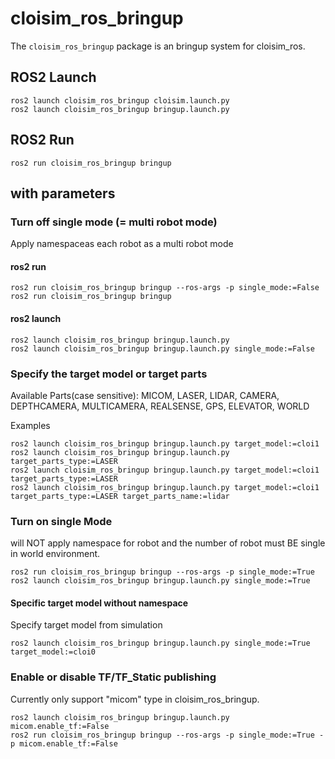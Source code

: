# cloisim_ros_bringup

The `cloisim_ros_bringup` package is an bringup system for cloisim_ros.

## ROS2 Launch

```shell
ros2 launch cloisim_ros_bringup cloisim.launch.py
ros2 launch cloisim_ros_bringup bringup.launch.py
```

## ROS2 Run

```shell
ros2 run cloisim_ros_bringup bringup
```

## with parameters

### Turn off single mode (= multi robot mode)

Apply namespaceas each robot as a multi robot mode

#### ros2 run

```shell
ros2 run cloisim_ros_bringup bringup --ros-args -p single_mode:=False
ros2 run cloisim_ros_bringup bringup
```

#### ros2 launch

```shell
ros2 launch cloisim_ros_bringup bringup.launch.py
ros2 launch cloisim_ros_bringup bringup.launch.py single_mode:=False
```

### Specify the target model or target parts

Available Parts(case sensitive): MICOM, LASER, LIDAR, CAMERA, DEPTHCAMERA, MULTICAMERA, REALSENSE, GPS, ELEVATOR, WORLD

Examples

```shell
ros2 launch cloisim_ros_bringup bringup.launch.py target_model:=cloi1
ros2 launch cloisim_ros_bringup bringup.launch.py target_parts_type:=LASER
ros2 launch cloisim_ros_bringup bringup.launch.py target_model:=cloi1 target_parts_type:=LASER
ros2 launch cloisim_ros_bringup bringup.launch.py target_model:=cloi1 target_parts_type:=LASER target_parts_name:=lidar
```

### Turn on single Mode

will NOT apply namespace for robot and the number of robot must BE single in world environment.

```shell
ros2 run cloisim_ros_bringup bringup --ros-args -p single_mode:=True
ros2 launch cloisim_ros_bringup bringup.launch.py single_mode:=True
```

#### Specific target model without namespace

Specify target model from simulation

```shell
ros2 launch cloisim_ros_bringup bringup.launch.py single_mode:=True target_model:=cloi0
```

### Enable or disable TF/TF_Static publishing

Currently only support "micom" type in cloisim_ros_bringup.

```shell
ros2 launch cloisim_ros_bringup bringup.launch.py micom.enable_tf:=False
ros2 run cloisim_ros_bringup bringup --ros-args -p single_mode:=True -p micom.enable_tf:=False
```
